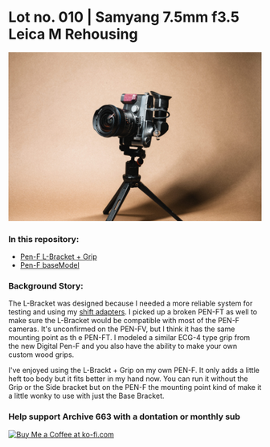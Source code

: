 # Lot no. 010 | Samyang 7.5mm f3.5 Leica M Rehousing

![productShot001](https://github.com/Archive-663/olympusPENF/blob/main/ASSETS/PRODUCT/product_PENF%20(1).jpg)

### In this repository:
- [Pen-F L-Bracket + Grip](https://github.com/Archive-663/olympusPENF/tree/main/L-Bracket)
- [Pen-F baseModel](https://github.com/Archive-663/olympusPENF/tree/main/baseBody)

### Background Story:
The L-Bracket was designed because I needed a more reliable system for testing and using my [shift adapters](https://github.com/Archive-663/lensAdapters/tree/main/Olympus%20PEN-F). I picked up a broken PEN-FT as well to make sure the L-Bracket would be compatible with most of the PEN-F cameras. It's unconfirmed on the PEN-FV, but I think it has the same mounting point as th e PEN-FT. I modeled a similar ECG-4 type grip from the new Digital Pen-F and you also have the ability to make your own custom wood grips.

I've enjoyed using the L-Brackt + Grip on my own PEN-F. It only adds a little heft too body but it fits better in my hand now. You can run it without the Grip or the Side bracket but on the PEN-F the mounting point kind of make it a little wonky to use with just the Base Bracket. 

### Help support Archive 663 with a dontation or monthly sub

<a href='https://ko-fi.com/P5P3MHMSF' target='_blank'><img height='36' style='border:0px;height:36px;' src='https://storage.ko-fi.com/cdn/kofi2.png?v=3' border='0' alt='Buy Me a Coffee at ko-fi.com' /></a>
